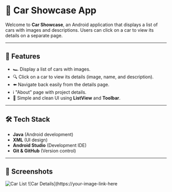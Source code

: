 # 🚗 Car Showcase App

Welcome to **Car Showcase**, an Android application that displays a list of cars with images and descriptions. Users can click on a car to view its details on a separate page.

---

## 📱 Features
- 🏎️ Display a list of cars with images.
- 🔍 Click on a car to view its details (image, name, and description).
- ⬅️ Navigate back easily from the details page.
- ℹ️ "About" page with project details.
- 🎨 Simple and clean UI using **ListView** and **Toolbar**.

---

## 🛠️ Tech Stack
- **Java** (Android development)
- **XML** (UI design)
- **Android Studio** (Development IDE)
- **Git & GitHub** (Version control)

---

## 📸 Screenshots
![Car List](https://your-image-link-here.com)
![Car Details](https://your-image-link-here
